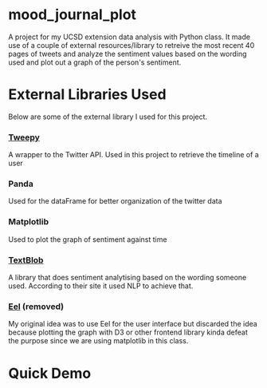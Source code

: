# mood_journal_plot
A project for my UCSD extension data analysis with Python class. It made use of a couple of external resources/library to retreive the most recent 40 pages of tweets and analyze the sentiment values based on the wording used and plot out a graph of the person's sentiment.

# External Libraries Used
Below are some of the external library I used for this project.

### [Tweepy](https://www.tweepy.org/)
A wrapper to the Twitter API. Used in this project to retrieve the timeline of a user

### Panda
Used for the dataFrame for better organization of the twitter data

### Matplotlib
Used to plot the graph of sentiment against time

### [TextBlob](https://textblob.readthedocs.io/en/dev/)
A library that does sentiment analytising based on the wording someone used. According to their site it used NLP to achieve that. 

### [Eel](https://github.com/ChrisKnott/Eel) (removed)
My original idea was to use Eel for the user interface but discarded the idea because plotting the graph with D3 or other frontend library kinda defeat the purpose since we are using matplotlib in this class.

# Quick Demo


